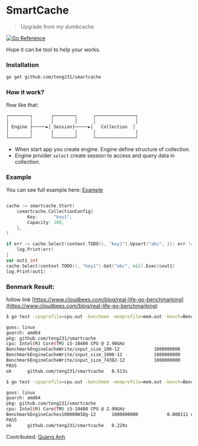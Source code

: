 # SmartCache
> Upgrade from my dumbcache

[![Go Reference](https://pkg.go.dev/badge/github.com/princjef/gomarkdoc.svg)](https://pkg.go.dev/github.com/teng231/smartcache)


Hope it can be tool to help your works.

### Installation

```bash
go get github.com/teng231/smartcache
```

### How it work?

flow like that:


```bash
┌────────┐       ┌────────┐      ┌───────────────┐
│        │       │        │      │               │
│ Engine ├─────►│ Session├─────►│   Collection  │
│        │       │        │      │               │
└────────┘       └────────┘      └───────────────┘
```

* When start app you create engine. Engine define structure of collection.
* Engine privider `select` create session to access and query data in collection.

### Example
You can see full example here: [Example](https://github.com/teng231/smartcache/tree/master/example)

```go

cache := smartcache.Start(
    &smartcache.CollectionConfig{
        Key:      "key1",
        Capacity: 100,
    },
)

if err := cache.Select(context.TODO(), "key1").Upsert("abc", 1); err != nil {
    log.Print(err)
}
var out1 int
cache.Select(context.TODO(), "key1").Get("abc", nil).Exec(&out1)
log.Print(out1)

```

### Benmark Result:
follow link
[https://www.cloudbees.com/blog/real-life-go-benchmarking](https://www.cloudbees.com/blog/real-life-go-benchmarking)
```bash
$ go test -cpuprofile=cpu.out -benchmem -memprofile=mem.out -bench=BenchmarkEngineCacheWrite -run=^a

goos: linux
goarch: amd64
pkg: github.com/teng231/smartcache
cpu: Intel(R) Core(TM) i5-10400 CPU @ 2.90GHz
BenchmarkEngineCacheWrite/input_size_100-12         	1000000000	         0.0000460 ns/op	       0 B/op	       0 allocs/op
BenchmarkEngineCacheWrite/input_size_1000-12        	1000000000	         0.0004365 ns/op	       0 B/op	       0 allocs/op
BenchmarkEngineCacheWrite/input_size_74382-12       	1000000000	         0.05490 ns/op	       0 B/op	       0 allocs/op
PASS
ok  	github.com/teng231/smartcache	0.513s
```

```bash
$ go test -cpuprofile=cpu.out -benchmem -memprofile=mem.out -bench=BenchmarkEngineCachex100000W10g -run=^a

goos: linux
goarch: amd64
pkg: github.com/teng231/smartcache
cpu: Intel(R) Core(TM) i5-10400 CPU @ 2.90GHz
BenchmarkEngineCachex100000W10g-12    	1000000000	         0.008111 ns/op	       0 B/op	       0 allocs/op
PASS
ok  	github.com/teng231/smartcache	0.229s
```


Contributed:
    [Quang Anh](github.com/)